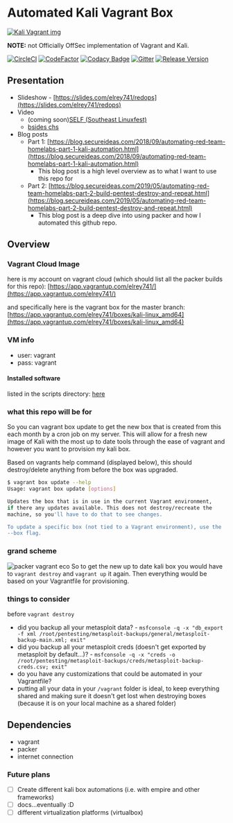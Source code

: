 # Automated Kali Vagrant Box

[![Kali Vagrant img](https://www.kali.org/wp-content/uploads/2018/10/kali-on-vagrant-768x273.png)](https://github.com/elreydetoda/packer-kali_linux)

**NOTE:** not Officially OffSec implementation of Vagrant and Kali.

[![CircleCI](https://circleci.com/gh/elreydetoda/packer-kali_linux/tree/master.svg?style=svg)](https://circleci.com/gh/elreydetoda/packer-kali_linux/tree/master)
[![CodeFactor](https://www.codefactor.io/repository/github/elreydetoda/packer-kali_linux/badge)](https://www.codefactor.io/repository/github/elreydetoda/packer-kali_linux)
[![Codacy Badge](https://api.codacy.com/project/badge/Grade/17c18e4c56b4477d8a21d10abbd94837)](https://app.codacy.com/app/unc741/packer-kali_linux?utm_source=github.com&utm_medium=referral&utm_content=elreydetoda/packer-kali_linux&utm_campaign=Badge_Grade_Dashboard)
[![Gitter](https://img.shields.io/gitter/room/elreydetoda/packer-kali_linux.svg?color=red)](https://gitter.im/packer-kali_linux/community)
[![Release Version](https://img.shields.io/github/release/elreydetoda/packer-kali_linux.svg)](https://github.com/elreydetoda/packer-kali_linux/releases/latest)

<!-- If the build status if failing please checkout [pinned issues](https://github.com/elreydetoda/packer-kali_linux/issues), and if there are no pinned issues then please file a detailed bug issue (template comming soon). -->

## Presentation

* Slideshow - [https://slides.com/elrey741/redops](https://slides.com/elrey741/redops)
* Video
  * (coming soon)[SELF (Southeast Linuxfest)](https://www.youtube.com/user/southeastlinuxfest/playlists)
  * [bsides chs](http://youtu.be/9EnDotVmcl8)
* Blog posts
  * Part 1: [https://blog.secureideas.com/2018/09/automating-red-team-homelabs-part-1-kali-automation.html](https://blog.secureideas.com/2018/09/automating-red-team-homelabs-part-1-kali-automation.html)
    * This blog post is a high level overview as to what I want to use this repo for
  * Part 2: [https://blog.secureideas.com/2019/05/automating-red-team-homelabs-part-2-build-pentest-destroy-and-repeat.html](https://blog.secureideas.com/2019/05/automating-red-team-homelabs-part-2-build-pentest-destroy-and-repeat.html)
    * This blog post is a deep dive into using packer and how I automated this github repo.

<!--
## Quick Start

### Use case #1

This will be if you just simply want to use this image and use my build of Kali Linux that gets built weekly on Saturdays. (For best user experience I will be using another repo of mine that has some additional provisioning (even if you don't want to use mine you can still look at what I am doing, in case you want to do something similar), which will be [here](https://github.com/elreydetoda/vagrant-files/tree/master/elrey741_kali-linux_amd64). Feel free to do your own thing if you know what you are doing: https://app.vagrantup.com/elrey741/boxes/kali-linux_amd64)

* make sure you have all the software installed that is needed.
  * [vagrant](https://www.vagrantup.com/downloads.html)
  * [virtualbox](https://www.virtualbox.org/wiki/Downloads) or vmware\*
    * \* - for vmware you need additional vagrant specific [plugins](https://www.vagrantup.com/docs/vmware/installation.html), also not providing a download link for vmware because if you know about it you most likely already have it installed.
  * git (optional) (if you want to clone the software instead of just download)
* Download necessary files- simply git or wget the files
  * wget https://github.com/elreydetoda/vagrant-files/archive/master.zip`
  * git clone https://github.com/elreydetoda/vagrant-files.git
* cd into the necessary directory
  * `cd vagrant-files/elrey741_kali-linux_amd64`
* start download
  * `vagrant up`
* start use
  * `vagrant ssh`

*NOTE*: for general use condsiderations, please checkout the [things to consider](#things_to_consider)

### Use case #2
-->

## Overview

### Vagrant Cloud Image

here is my account on vagrant cloud (which should list all the packer builds for this repo): [https://app.vagrantup.com/elrey741/](https://app.vagrantup.com/elrey741/)

and specifically here is the vagrant box for the master branch: [https://app.vagrantup.com/elrey741/boxes/kali-linux_amd64](https://app.vagrantup.com/elrey741/boxes/kali-linux_amd64)

### VM info

* user: vagrant
* pass: vagrant

#### Installed software

listed in the scripts directory: [here](https://github.com/elreydetoda/packer-kali_linux/tree/master/prov_packer)

### what this repo will be for

So you can vagrant box update to get the new box that is created from this each month by a cron job on my server. This will allow for a fresh new image of Kali with the most up to date tools through the ease of vagrant and however you want to provision my kali box.

Based on vagrants help command (displayed below), this should destroy/delete anything from before the box was upgraded.

```bash
$ vagrant box update --help
Usage: vagrant box update [options]

Updates the box that is in use in the current Vagrant environment,
if there any updates available. This does not destroy/recreate the
machine, so you'll have to do that to see changes.

To update a specific box (not tied to a Vagrant environment), use the
--box flag.

```

### grand scheme

![packer vagrant eco](https://blog.secureideas.com/wp-content/uploads/2018/09/packer_vagrant_eco.png)
So to get the new up to date kali box you would have to `vagrant destroy` and `vagrant up` it again. Then everything would be based on your Vagrantfile for provisioning.

### things to consider

before `vagrant destroy`

* did you backup all your metasploit data? - `msfconsole -q -x "db_export -f xml /root/pentesting/metasploit-backups/general/metasploit-backup-main.xml; exit"`
* did you backup all your metasploit creds (doesn't get exported by metasploit by default...)? - `msfconsole -q -x "creds -o /root/pentesting/metasploit-backups/creds/metasploit-backup-creds.csv; exit"`
* do you have any customizations that could be automated in your Vagrantfile?
* putting all your data in your `/vagrant` folder is ideal, to keep everything shared and making sure it doesn't get lost when destroying boxes (because it is on your local machine as a shared folder)

## Dependencies

* vagrant
* packer
* internet connection

### Future plans

* [ ] Create different kali box automations (i.e. with empire and other frameworks)
* [ ] docs...eventually :D
* [ ] different virtualization platforms (virtualbox)
